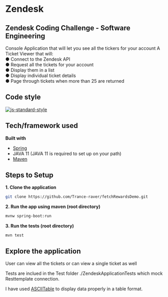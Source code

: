 # Zendesk
## Zendesk Coding Challenge - Software Engineering
Console Application that will let you see all the tickers for your account
 A Ticket Viewer that will:\
● Connect to the Zendesk API\
● Request all the tickets for your account\
● Display them in a list\
● Display individual ticket details\
● Page through tickets when more than 25 are returned

## Code style

[![js-standard-style](https://img.shields.io/badge/code%20style-standard-brightgreen.svg?style=flat)](https://github.com/feross/standard)
 

## Tech/framework used

**Built with** 
- [Spring](https://spring.io)
- JAVA 11 (JAVA 11 is required to set up on your path)
-  [Maven](https://maven.apache.org)
## Steps to Setup

**1. Clone the application**

```bash
git clone https://github.com/Trance-raver/fetchRewardsDemo.git
```
**2. Run the app using maven (root directory)**

```bash
mvnw spring-boot:run
```
**3. Run the tests (root directory)**
```
mvn test
```
## Explore the application

User can view all the tickets or can view a single ticket as well

Tests are inclued in the Test folder ./ZendeskApplicationTests which mock Resttemplate connection.

I have used [ASCIITable](https://github.com/vdmeer/asciitable) to display data properly in a table format.



